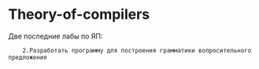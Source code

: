 # Theory-of-compilers
Две последние лабы по ЯП:
``` 1.Разработать программу для определения регулярного типа в Pascal'e и переменных с индексами.
    2.Разработать программу для построения грамматики вопросительного предложения
```
 

